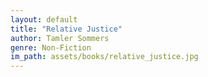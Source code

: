 ```yaml
---
layout: default
title: "Relative Justice"
author: Tamler Sommers
genre: Non-Fiction
im_path: assets/books/relative_justice.jpg
---
```


